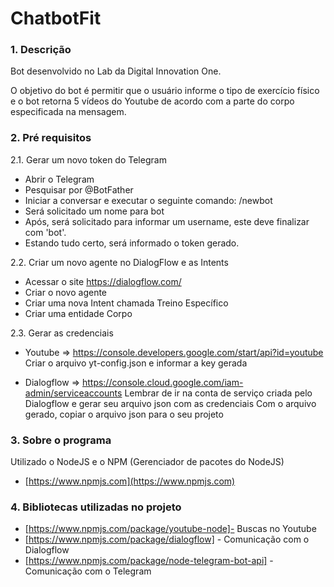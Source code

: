 # ChatbotFit

<b><h3>1. Descrição </b></h3>
Bot desenvolvido no Lab da Digital Innovation One.

O objetivo do bot é permitir que o usuário informe o tipo de exercício físico e o bot retorna 5 vídeos do Youtube de acordo com a parte do corpo especificada na mensagem.

<b><h3>2. Pré requisitos </b></h3>

2.1. Gerar um novo token do Telegram

- Abrir o Telegram
- Pesquisar por @BotFather
- Iniciar a conversar e executar o seguinte comando: /newbot
- Será solicitado um nome para bot
- Após, será solicitado para informar um username, este deve finalizar com 'bot'.
- Estando tudo certo, será informado o token gerado.

2.2. Criar um novo agente no DialogFlow e as Intents

- Acessar o site https://dialogflow.com/
- Criar o novo agente
- Criar uma nova Intent chamada Treino Específico
- Criar uma entidade Corpo

2.3. Gerar as credenciais

- Youtube => https://console.developers.google.com/start/api?id=youtube
Criar o arquivo yt-config.json e informar a key gerada

- Dialogflow => https://console.cloud.google.com/iam-admin/serviceaccounts Lembrar de ir na conta de serviço criada pelo Dialogflow e gerar seu arquivo json com as credenciais
Com o arquivo gerado, copiar o arquivo json para o seu projeto

<b><h3>3. Sobre o programa </b></h3>
Utilizado o NodeJS e o NPM (Gerenciador de pacotes do NodeJS)
- [https://www.npmjs.com](https://www.npmjs.com)

<b><h3>4. Bibliotecas utilizadas no projeto </b></h3>
- [https://www.npmjs.com/package/youtube-node]- Buscas no Youtube
- [https://www.npmjs.com/package/dialogflow] - Comunicação com o Dialogflow
- [https://www.npmjs.com/package/node-telegram-bot-api] - Comunicação com o Telegram

